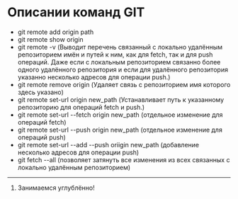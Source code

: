# Описании команд GIT

* git remote add origin path
* git remote show origin
* git remote -v
(Выводит перечень связанный с локально удалённым репозиторием имён и путей к ним, как для fetch, так и для push операций.
Даже если с локальным репозиторием связанно более одного удалённого репозитория и если для удалённого репозитория указанно несколько адресов для операции push.)
* git remote remove origin
(Удаляет связь с репозиторием имя которого здесь указано)
* git remote set-url origin new_path
(Устанавливает путь к указанному репозиторию для операций fetch и push.)
* git remote set-url --fetch origin new_path
(отдельное изменение для операций fetch)
* git remote set-url --push origin new_path
(отдельное изменение для операций push)
* git remote set-url --add --push oriigin new_path
(добавление несколько адресов для операции push)
* git fetch --all
(позволяет затянуть все изменения из всех связанных с локально удалённым репозиторием)

---

1. Занимаемся углублённо!

